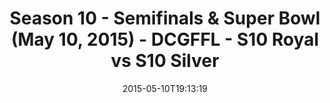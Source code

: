---
title: Season 10 - Semifinals & Super Bowl (May 10, 2015) - DCGFFL - S10 Royal vs
  S10 Silver
teams-score:
- team: _teams/s10-royal.md
  score:
- team: _teams/s10-silver.md
  score:
mvp: ''
game-ball: N/A
sportsperson: ''
season: 10
week:
date: '2015-05-10T19:13:19'
pageid: season-10-semifinals-super-bowl-may-10-2015-4439-vs-4441
---